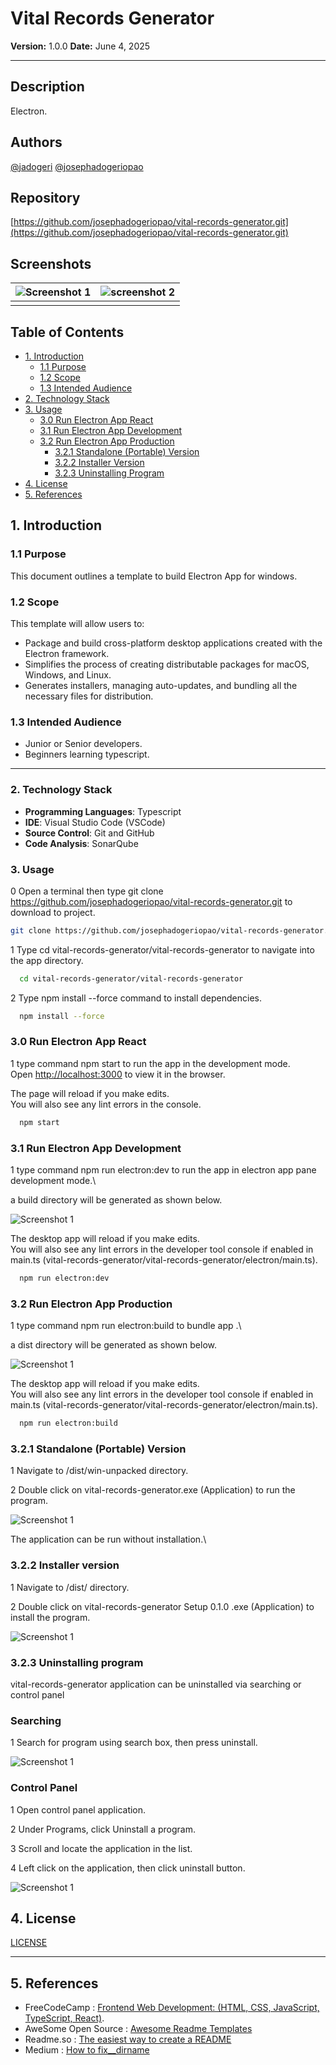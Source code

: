 # **Vital Records Generator**

**Version:** 1.0.0
**Date:** June 4, 2025

---

## Description

Electron.

## Authors

[@jadogeri](https://www.github.com/jadogeri)
[@josephadogeriopao](https://www.github.com/josephadogeriopao)

## Repository

 [https://github.com/josephadogeriopao/vital-records-generator.git](https://github.com/josephadogeriopao/vital-records-generator.git)

## Screenshots

| ![Screenshot 1](assets/images/screenshot1.png) | ![screenshot 2](assets/images/screenshot2.png) |
| -------------------------------------------- | -------------------------------------------- |
|                                              |                                              |

## Table of Contents

<ul>
    <li><a href="#1-introduction">1. Introduction</a>
        <ul>
          <li><a href="#11-purpose">1.1 Purpose</a> </li>
          <li><a href="#12-scope">1.2 Scope</a> </li>
          <li><a href="#13-intended-audience">1.3 Intended Audience</a> </li>
        </ul>
    </li>
    <li><a href="#2-technology-stack">2. Technology Stack</a> </li>
    <li><a href="#3-usage">3. Usage</a> 
        <ul>
            <li><a href="#30-run-electron-app-react">3.0 Run Electron App React</a> </li>
            <li><a href="#31-run-electron-app-development">3.1 Run Electron App Development</a> </li>
            <li><a href="#32-run-electron-app-production">3.2 Run Electron App Production</a> 
                <ul> 
                    <li><a href="#321-standalone-portable-version">3.2.1 Standalone (Portable) Version</a></li>
                    <li><a href="#322-installer-version">3.2.2  Installer Version</a></li>
                    <li><a href="#323-uninstalling-program">3.2.3  Uninstalling Program</a></li>
                </ul>
            </li>
        </ul>
    </li>  
    <li><a href="#4-license">4. License</a> </li>
    <li><a href="#5-references">5. References</a></li>
</ul>

## **1. Introduction**

### **1.1 Purpose**

This document outlines a template to build Electron App for windows.

### **1.2 Scope**

This template will allow users to:

- Package and build cross-platform desktop applications created with the Electron framework. 
- Simplifies the process of creating distributable packages for macOS, Windows, and Linux. 
- Generates installers, managing auto-updates, and bundling all the necessary files for distribution.

### **1.3 Intended Audience**

- Junior or Senior developers.
- Beginners learning typescript.

---

### **2. Technology Stack**

- **Programming Languages**: Typescript
- **IDE**: Visual Studio Code (VSCode)
- **Source Control**: Git and GitHub
- **Code Analysis**: SonarQube

### **3. Usage**

0 Open a terminal then type git clone https://github.com/josephadogeriopao/vital-records-generator.git
to download to project.

```bash
git clone https://github.com/josephadogeriopao/vital-records-generator.git

```

1 Type cd vital-records-generator/vital-records-generator to navigate into the app directory.

```bash
  cd vital-records-generator/vital-records-generator
```

2 Type npm install --force command to install dependencies.

```bash
  npm install --force
```

### 3.0 Run Electron App React ###

1 type command npm start to run the app in the development mode.\
Open [http://localhost:3000](http://localhost:3000) to view it in the browser.

The page will reload if you make edits.\
You will also see any lint errors in the console.

```bash
  npm start
```

### 3.1 Run Electron App Development ###

1 type command npm run electron:dev to run the app in electron app pane development mode.\

a build directory will be generated as shown below.

![Screenshot 1](assets/images/dev.png) 


The desktop app will reload if you make edits.\
You will also see any lint errors in the developer tool console if enabled in main.ts (vital-records-generator/vital-records-generator/electron/main.ts).


```bash
  npm run electron:dev
```

### 3.2 Run Electron App Production ###

1 type command npm run electron:build to bundle app .\

a dist directory will be generated as shown below.

![Screenshot 1](assets/images/prod.png) 


The desktop app will reload if you make edits.\
You will also see any lint errors in the developer tool console if enabled in main.ts (vital-records-generator/vital-records-generator/electron/main.ts).


```bash
  npm run electron:build
```

### 3.2.1 Standalone (Portable) Version ###

1 Navigate to /dist/win-unpacked directory.

2 Double click on vital-records-generator.exe (Application) to run the program.

![Screenshot 1](assets/images/standalone.png) 

The application can be run without installation.\

### 3.2.2  Installer version ###

1 Navigate to /dist/ directory.

2 Double click on vital-records-generator Setup 0.1.0 .exe (Application) to install the  program.

![Screenshot 1](assets/images/installer.png) 

### 3.2.3  Uninstalling program ###

vital-records-generator application can be uninstalled via searching or control panel

### Searching ###

1 Search for program using search box, then press uninstall.

![Screenshot 1](assets/images/searching.png) 

### Control Panel ###

1 Open control panel application.

2 Under Programs, click Uninstall a program.

3 Scroll and locate the application in the list.

4 Left click on the application, then click uninstall button.

![Screenshot 1](assets/images/controlpanel.png) 



## **4. License**

[LICENSE](/LICENSE)

---

## **5. References**

* FreeCodeCamp : [Frontend Web Development: (HTML, CSS, JavaScript, TypeScript, React)](https://www.youtube.com/watch?v=MsnQ5uepIa).
* AweSome Open Source : [Awesome Readme Templates](https://awesomeopensource.com/project/elangosundar/awesome-README-templates)
* Readme.so : [The easiest way to create a README](https://readme.so/)
* Medium : [How to fix__dirname](https://iamwebwiz.medium.com/how-to-fix-dirname-is-not-defined-in-es-module-scope-34d94a86694d)
